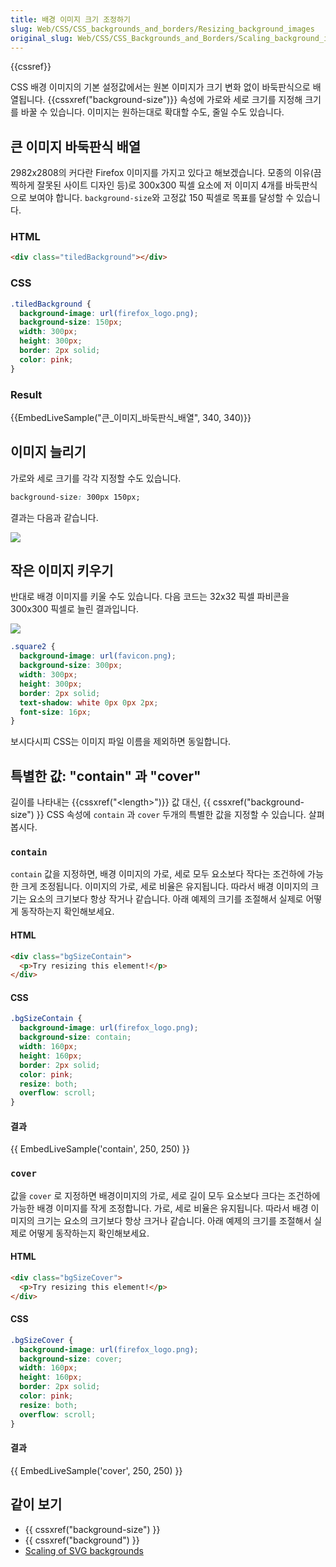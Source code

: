 ```yaml
---
title: 배경 이미지 크기 조정하기
slug: Web/CSS/CSS_backgrounds_and_borders/Resizing_background_images
original_slug: Web/CSS/CSS_Backgrounds_and_Borders/Scaling_background_images
---
```


{{cssref}}

CSS 배경 이미지의 기본 설정값에서는 원본 이미지가 크기 변화 없이 바둑판식으로 배열됩니다. {{cssxref("background-size")}} 속성에 가로와 세로 크기를 지정해 크기를 바꿀 수 있습니다. 이미지는 원하는대로 확대할 수도, 줄일 수도 있습니다.

## 큰 이미지 바둑판식 배열

2982x2808의 커다란 Firefox 이미지를 가지고 있다고 해보겠습니다. 모종의 이유(끔찍하게 잘못된 사이트 디자인 등)로 300x300 픽셀 요소에 저 이미지 4개를 바둑판식으로 보여야 합니다. `background-size`와 고정값 150 픽셀로 목표를 달성할 수 있습니다.

### HTML

```html
<div class="tiledBackground"></div>
```

### CSS

```css
.tiledBackground {
  background-image: url(firefox_logo.png);
  background-size: 150px;
  width: 300px;
  height: 300px;
  border: 2px solid;
  color: pink;
}
```

### Result

{{EmbedLiveSample("큰_이미지_바둑판식_배열", 340, 340)}}

## 이미지 늘리기

가로와 세로 크기를 각각 지정할 수도 있습니다.

```css
background-size: 300px 150px;
```

결과는 다음과 같습니다.

![](ss2.png)

## 작은 이미지 키우기

반대로 배경 이미지를 키울 수도 있습니다. 다음 코드는 32x32 픽셀 파비콘을 300x300 픽셀로 늘린 결과입니다.

![](ss3.png)

```css
.square2 {
  background-image: url(favicon.png);
  background-size: 300px;
  width: 300px;
  height: 300px;
  border: 2px solid;
  text-shadow: white 0px 0px 2px;
  font-size: 16px;
}
```

보시다시피 CSS는 이미지 파일 이름을 제외하면 동일합니다.

## 특별한 값: "contain" 과 "cover"

길이를 나타내는 {{cssxref("&lt;length&gt;")}} 값 대신, {{ cssxref("background-size") }} CSS 속성에 `contain` 과 `cover` 두개의 특별한 값을 지정할 수 있습니다. 살펴봅시다.

### `contain`

`contain` 값을 지정하면, 배경 이미지의 가로, 세로 모두 요소보다 작다는 조건하에 가능한 크게 조정됩니다. 이미지의 가로, 세로 비율은 유지됩니다. 따라서 배경 이미지의 크기는 요소의 크기보다 항상 작거나 같습니다. 아래 예제의 크기를 조절해서 실제로 어떻게 동작하는지 확인해보세요.

#### HTML

```html
<div class="bgSizeContain">
  <p>Try resizing this element!</p>
</div>
```

#### CSS

```css
.bgSizeContain {
  background-image: url(firefox_logo.png);
  background-size: contain;
  width: 160px;
  height: 160px;
  border: 2px solid;
  color: pink;
  resize: both;
  overflow: scroll;
}
```

#### 결과

{{ EmbedLiveSample('contain', 250, 250) }}

### `cover`

값을 `cover` 로 지정하면 배경이미지의 가로, 세로 길이 모두 요소보다 크다는 조건하에 가능한 배경 이미지를 작게 조정합니다. 가로, 세로 비율은 유지됩니다. 따라서 배경 이미지의 크기는 요소의 크기보다 항상 크거나 같습니다. 아래 예제의 크기를 조절해서 실제로 어떻게 동작하는지 확인해보세요.

#### HTML

```html
<div class="bgSizeCover">
  <p>Try resizing this element!</p>
</div>
```

#### CSS

```css
.bgSizeCover {
  background-image: url(firefox_logo.png);
  background-size: cover;
  width: 160px;
  height: 160px;
  border: 2px solid;
  color: pink;
  resize: both;
  overflow: scroll;
}
```

#### 결과

{{ EmbedLiveSample('cover', 250, 250) }}

## 같이 보기

- {{ cssxref("background-size") }}
- {{ cssxref("background") }}
- [Scaling of SVG backgrounds](/ko/docs/Web/CSS/Scaling_of_SVG_backgrounds)
